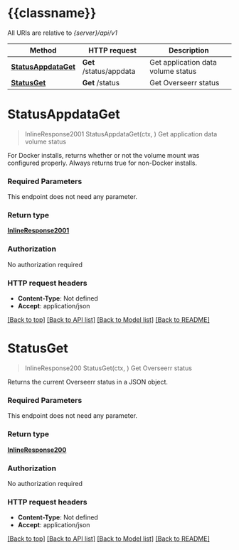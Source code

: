 # {{classname}}

All URIs are relative to *{server}/api/v1*

Method | HTTP request | Description
------------- | ------------- | -------------
[**StatusAppdataGet**](PublicApi.md#StatusAppdataGet) | **Get** /status/appdata | Get application data volume status
[**StatusGet**](PublicApi.md#StatusGet) | **Get** /status | Get Overseerr status

# **StatusAppdataGet**
> InlineResponse2001 StatusAppdataGet(ctx, )
Get application data volume status

For Docker installs, returns whether or not the volume mount was configured properly. Always returns true for non-Docker installs.

### Required Parameters
This endpoint does not need any parameter.

### Return type

[**InlineResponse2001**](inline_response_200_1.md)

### Authorization

No authorization required

### HTTP request headers

 - **Content-Type**: Not defined
 - **Accept**: application/json

[[Back to top]](#) [[Back to API list]](../README.md#documentation-for-api-endpoints) [[Back to Model list]](../README.md#documentation-for-models) [[Back to README]](../README.md)

# **StatusGet**
> InlineResponse200 StatusGet(ctx, )
Get Overseerr status

Returns the current Overseerr status in a JSON object.

### Required Parameters
This endpoint does not need any parameter.

### Return type

[**InlineResponse200**](inline_response_200.md)

### Authorization

No authorization required

### HTTP request headers

 - **Content-Type**: Not defined
 - **Accept**: application/json

[[Back to top]](#) [[Back to API list]](../README.md#documentation-for-api-endpoints) [[Back to Model list]](../README.md#documentation-for-models) [[Back to README]](../README.md)

